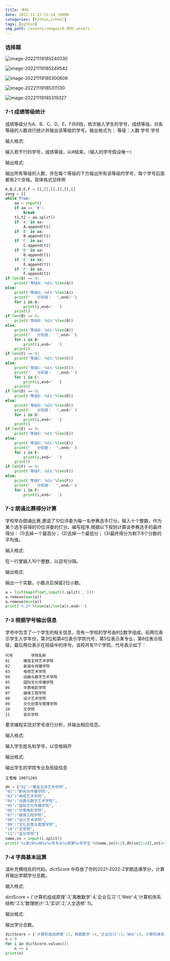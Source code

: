 ```yaml
---
title: 序列
date: 2022-11-22 15:24 +0800
categories: [Python,school]
tags: [python]
img_path: /assets/images/6.序列.assets
---
```




### 选择题

![image-20221119185240330](image-20221119185240330.png)

![image-20221119185249542](image-20221119185249542.png)

![image-20221119185300606](image-20221119185300606.png)

![image-20221119185311130](image-20221119185311130.png)

![image-20221119185319327](image-20221119185319327.png)





### 7-1 成绩等级统计

成绩等级分为A、B、C、D、E、F共6档，依次输入学生的学号，成绩等级。对各等级的人数进行统计并输出该等级的学号。输出格式为：
等级：人数
学号 学号

输入格式:

输入若干行的学号，成绩等级，以#结束。（输入的学号假设唯一）

输出格式:

输出所有等级的人数，并在每个等级的下方输出所有该等级的学号，每个学号后面都有2个空格。具体格式见样例



```python
A,B,C,D,E,F = [],[],[],[],[],[]
zong = []
while True:
    aa = input()
    if aa == '#':
        break
    t1,t2 = aa.split()
    if 'A' in aa:
        A.append(t1)
    if 'B' in aa:
        B.append(t1)
    if 'C' in aa:
        C.append(t1)
    if 'D' in aa:
        D.append(t1)
    if 'E' in aa:
        E.append(t1)
    if 'F' in aa:
        F.append(t1)
if len(A) == 0:
    print('等级A: %d人'%len(A))
else:
    print('等级A: %d人'%len(A))
    print("   分别是：  ",end='')
    for i in A:
        print(i,end='  ')
    print()
if len(B) == 0:
    print('等级B: %d人'%len(B))
else:
    print('等级B: %d人'%len(B))
    print("   分别是：  ",end='')
    for i in B:
        print(i,end='  ')
    print()
if len(C) == 0:
    print('等级C: %d人'%len(C))
else:
    print('等级C: %d人'%len(C))
    print("   分别是：  ",end='')
    for i in C:
        print(i,end='  ')
    print()
if len(D) == 0:
    print('等级D: %d人'%len(D))
else:
    print('等级D: %d人'%len(D))
    print("   分别是：  ",end='')
    for i in D:
        print(i,end='  ')
    print()
if len(E) == 0:
    print('等级E: %d人'%len(E))
else:
    print('等级E: %d人'%len(E))
    print("   分别是：  ",end='')
    for i in E:
        print(i,end='  ')
    print()
if len(F) == 0:
    print('等级F: %d人'%len(F))
else:
    print('等级F: %d人'%len(F))
    print("   分别是：  ",end='')
    for i in F:
        print(i,end='  ')
```



### 7-2 朗诵比赛得分计算

学校举办朗诵比赛,邀请了10位评委为每一名参赛选手打分。输入十个整数，作为某个选手获得的10位评委的打分。编写程序,根据以下规则计算该参赛选手的最终得分：
(1)去掉一个最高分；
(2)去掉一个最低分；
(3)最终得分为剩下8个分数的平均值。

输入格式:

在一行里输入10个整数，以逗号分隔。

输出格式:

输出一个实数，小数点后保留2位小数。

```python
a = list(map(float,input().split(',')))
a.remove(max(a))
a.remove(min(a))
print('%.2f'%(sum(a)/len(a)),end='')
```



### 7-3 根据学号输出信息

学号中包含了一个学生的相关信息，现有一学校的学号由8位数字组成，前两位表示学生入学年份，第3位和第4位表示学院代号，第5位表示某专业，第6位表示班级，最后两位表示在班级中的序号。该校共有11个学院，代号表示如下：

```
代号        学院名称
01      播音主持艺术学院
02      新闻与传播学院
03      电视艺术学院
04      动画与数字艺术学院
05      国际文化传播学院
06      华策电影学院
07      媒体工程学院
08      设计艺术学院
09      文化创意与管理学院
10      文学院
11      音乐学院
```

要求编程实现对学号进行分析，并输出相应信息。

输入格式:

输入学生姓名和学号，以空格隔开

输出格式:

输出学生的学院专业及班级信息

```
王雪梅 20071203
```

```python
dh = {"01":"播音主持艺术学院",
"02":"新闻与传播学院",
"03":"电视艺术学院",
"04":"动画与数字艺术学院",
"05":"国际文化传播学院",
"06":"华策电影学院",
"07":"媒体工程学院",
"08":"设计艺术学院",
"09":"文化创意与管理学院",
"10":"文学院",
"11":"音乐学院"}
name,sn = input().split()
print('%s是20%s级%s%s号专业%s班第%s号学生'%(name,sn[0:2],dh[sn[2:4]],sn[4:5],sn[5:6],sn[6:]),end='')
```





### 7-4 字典基本运算

请补充横线处的代码。dictScore 中存放了你的2021-2022-2学期选课学分，计算并输出学期学分总数。

输入格式:

dictScore = {'计算机组成原理':3,'离散数学':4,'企业见习':1,'Web':4,'计算机体系结构':2.5,'数理统计':3,'实训':2,'人文选修':1}。

输出格式:

输出学分总数。

```python
dictScore = {'计算机组成原理':3,'离散数学':4,'企业见习':1,'Web':4,'计算机体系结构':2.5,'数理统计':3,'实训':2,'人文选修':1}
n = 0
for i in dictScore.values():
    n += i
print(n)
```

